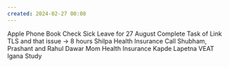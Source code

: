 ```yaml
---
created: 2024-02-27 00:08
---
```

Apple Phone Book
Check Sick Leave for 27 August
Complete Task of Link TLS and that issue -> 8 hours
Shilpa Health Insurance
Call Shubham, Prashant and Rahul Dawar
Mom Health Insurance
Kapde Lapetna
VEAT lgana
Study 



